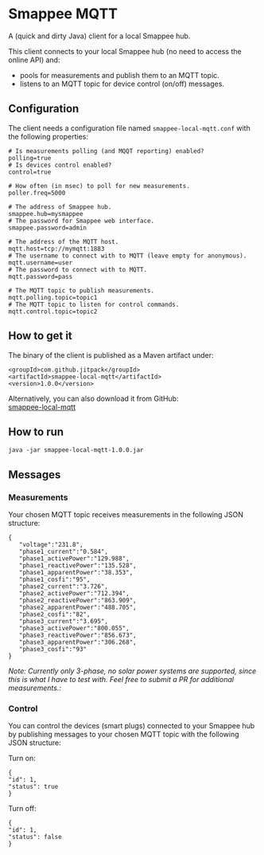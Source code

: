 # Smappee MQTT
A (quick and dirty Java) client for a local Smappee hub.
 
This client connects to your local Smappee hub (no need to access the online API)
and:
 * pools for measurements and publish them to an MQTT topic.
 * listens to an MQTT topic for device control (on/off) messages.
  
  
## Configuration
The client needs a configuration file named `smappee-local-mqtt.conf` with the
following properties:
```
# Is measurements polling (and MQQT reporting) enabled?
polling=true
# Is devices control enabled?
control=true

# How often (in msec) to poll for new measurements.
poller.freq=5000

# The address of Smappee hub.
smappee.hub=mysmappee
# The password for Smappee web interface.
smappee.password=admin

# The address of the MQTT host.
mqtt.host=tcp://mymqtt:1883
# The username to connect with to MQTT (leave empty for anonymous).
mqtt.username=user
# The password to connect with to MQTT.
mqtt.password=pass

# The MQTT topic to publish measurements.
mqtt.polling.topic=topic1
# The MQTT topic to listen for control commands.
mqtt.control.topic=topic2
```

## How to get it
The binary of the client is published as a Maven artifact under:
```
<groupId>com.github.jitpack</groupId>
<artifactId>smappee-local-mqtt</artifactId>
<version>1.0.0</version>
```
Alternatively, you can also download it from GitHub:  
[smappee-local-mqtt](https://github.com/NMichas/smappee-local-mqtt/releases/download/1.0.0/smappee-local-mqtt-1.0.0.jar)

## How to run
`java -jar smappee-local-mqtt-1.0.0.jar`

## Messages
### Measurements
Your chosen MQTT topic receives measurements in the following JSON structure:
```
{  
   "voltage":"231.8",
   "phase1_current":"0.584",
   "phase1_activePower":"129.988",
   "phase1_reactivePower":"135.528",
   "phase1_apparentPower":"38.353",
   "phase1_cosfi":"95",
   "phase2_current":"3.726",
   "phase2_activePower":"712.394",
   "phase2_reactivePower":"863.909",
   "phase2_apparentPower":"488.705",
   "phase2_cosfi":"82",
   "phase3_current":"3.695",
   "phase3_activePower":"800.055",
   "phase3_reactivePower":"856.673",
   "phase3_apparentPower":"306.268",
   "phase3_cosfi":"93"
}
```
_Note: Currently only 3-phase, no solar power systems are supported, since this
is what I have to test with. Feel free to submit a PR for additional measurements.:_

### Control
You can control the devices (smart plugs) connected to your Smappee hub by publishing
messages to your chosen MQTT topic with the following JSON structure:

Turn on:
```
{
"id": 1,
"status": true
}
```

Turn off:
```
{
"id": 1,
"status": false
}
```